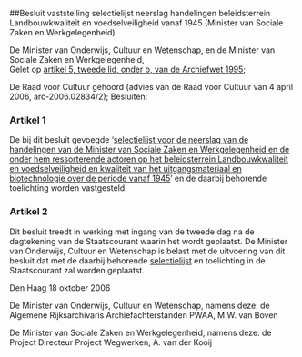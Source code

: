 <meta http-equiv='Content-Type' content='text/html; charset=utf-8' />

##Besluit vaststelling selectielijst neerslag handelingen beleidsterrein Landbouwkwaliteit en voedselveiligheid vanaf 1945 (Minister van Sociale Zaken en Werkgelegenheid)

De Minister van Onderwijs, Cultuur en Wetenschap, en de Minister van Sociale Zaken en Werkgelegenheid,  
Gelet op [artikel 5, tweede lid, onder b, van de Archiefwet 1995](../../../../../../../../../wet/archiefwet/1995/BWBR0007376/README.md);

De Raad voor Cultuur gehoord (advies van de Raad voor Cultuur van 4 april 2006, arc-2006.02834/2);
Besluiten:    

### Artikel  1  

De bij dit besluit gevoegde ‘[selectielijst voor de neerslag van de handelingen van de Minister van Sociale Zaken en Werkgelegenheid en de onder hem ressorterende actoren op het beleidsterrein Landbouwkwaliteit en voedselveiligheid en kwaliteit van het uitgangsmateriaal en biotechnologie over de periode vanaf 1945](../../../../../../../../../ministeriele-regeling-archiefselectielijst/besluit/vaststelling/selectielijst/neerslag/handelingen/beleidsterrein/etc/BWBR0021841/README.md)’ en de daarbij behorende toelichting worden vastgesteld. 

### Artikel  2  

Dit besluit treedt in werking met ingang van de tweede dag na de dagtekening van de Staatscourant waarin het wordt geplaatst. 
De Minister van Onderwijs, Cultuur en Wetenschap is belast met de uitvoering van dit besluit dat met de daarbij behorende [selectielijst](../../../../../../../../../ministeriele-regeling-archiefselectielijst/besluit/vaststelling/selectielijst/neerslag/handelingen/beleidsterrein/etc/BWBR0021841/README.md) en toelichting in de Staatscourant zal worden geplaatst.   

Den Haag 
18 oktober 2006   

De 
Minister van Onderwijs, Cultuur en Wetenschap, namens deze: de 
Algemene Rijksarchivaris Archiefachterstanden PWAA, 
M.W. van Boven   

De 
Minister van Sociale Zaken en Werkgelegenheid, namens deze: de 
Project Directeur Project Wegwerken, 
A. van der Kooij     
